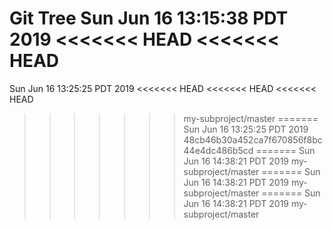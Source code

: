 Git Tree
Sun Jun 16 13:15:38 PDT 2019
<<<<<<< HEAD
<<<<<<< HEAD
=======
Sun Jun 16 13:25:25 PDT 2019
<<<<<<< HEAD
<<<<<<< HEAD
<<<<<<< HEAD
>>>>>>> my-subproject/master
=======
Sun Jun 16 13:25:25 PDT 2019
>>>>>>> 48cb46b30a452ca7f670856f8bc44e4dc486b5cd
=======
Sun Jun 16 14:38:21 PDT 2019
>>>>>>> my-subproject/master
=======
Sun Jun 16 14:38:21 PDT 2019
>>>>>>> my-subproject/master
=======
Sun Jun 16 14:38:21 PDT 2019
>>>>>>> my-subproject/master
